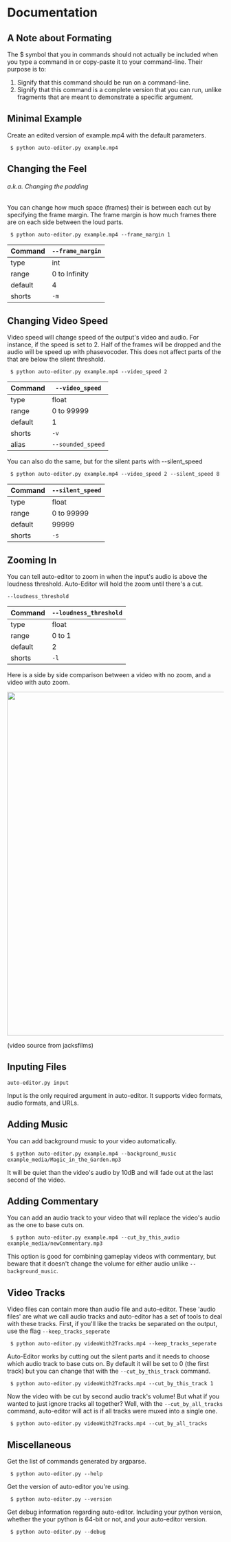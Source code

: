 # Documentation
## A Note about Formating
The $ symbol that you in commands should not actually be included when you type a command in or copy-paste it to your command-line. Their purpose is to:
 1. Signify that this command should be run on a command-line.
 2. Signify that this command is a complete version that you can run, unlike fragments that are meant to demonstrate a specific argument.

## Minimal Example
Create an edited version of example.mp4 with the default parameters.
```terminal
 $ python auto-editor.py example.mp4
```

## Changing the Feel
###### a.k.a. Changing the padding
You can change how much space (frames) their is between each cut by specifying the frame margin. The frame margin is how much frames there are on each side between the loud parts.

```terminal
 $ python auto-editor.py example.mp4 --frame_margin 1
```

Command | `--frame_margin`
--------|--------------
type    | int
range   | 0 to Infinity
default | 4
shorts  | `-m`


## Changing Video Speed
Video speed will change speed of the output's video and audio. For instance, if the speed is set to 2. Half of the frames will be dropped and the audio will be speed up with phasevocoder. This does not affect parts of the that are below the silent threshold.
```
 $ python auto-editor.py example.mp4 --video_speed 2
```

Command | `--video_speed`
--------|--------------
type    | float
range   | 0 to 99999
default | 1
shorts  | `-v`
alias   | `--sounded_speed`

You can also do the same, but for the silent parts with --silent_speed
```
 $ python auto-editor.py example.mp4 --video_speed 2 --silent_speed 8
```


Command | `--silent_speed`
--------|--------------
type    | float
range   | 0 to 99999
default | 99999
shorts  | `-s`


## Zooming In
You can tell auto-editor to zoom in when the input's audio is above the loudness threshold. Auto-Editor will hold the zoom until there's a cut.

```terminal
--loudness_threshold
```

Command | `--loudness_threshold`
--------|---------------------
type    | float
range   | 0 to 1
default | 2
shorts  | `-l`


Here is a side by side comparison between a video with no zoom, and a video with auto zoom.

<p align="center">
  <img src="/github%20resources/auto_zoom_demo.gif" width="800">
</p>

(video source from jacksfilms)

## Inputing Files
```
auto-editor.py input
```

Input is the only required argument in auto-editor. It supports video formats, audio formats, and URLs.

## Adding Music
You can add background music to your video automatically.

```terminal
 $ python auto-editor.py example.mp4 --background_music example_media/Magic_in_the_Garden.mp3
```

It will be quiet than the video's audio by 10dB and will fade out at the last second of the video.

## Adding Commentary
You can add an audio track to your video that will replace the video's audio as the one to base cuts on.

```terminal
 $ python auto-editor.py example.mp4 --cut_by_this_audio example_media/newCommentary.mp3
```

This option is good for combining gameplay videos with commentary, but beware that it doesn't change the volume for either audio unlike `--background_music`.

## Video Tracks
Video files can contain more than audio file and auto-editor. These 'audio files' are what we call audio tracks and auto-editor has a set of tools to deal with these tracks. First, if you'll like the tracks be separated on the output, use the flag `--keep_tracks_seperate`

```terminal
 $ python auto-editor.py videoWith2Tracks.mp4 --keep_tracks_seperate
```

Auto-Editor works by cutting out the silent parts and it needs to choose which audio track to base cuts on. By default it will be set to 0 (the first track) but you can change that with the `--cut_by_this_track` command.

```terminal
 $ python auto-editor.py videoWith2Tracks.mp4 --cut_by_this_track 1
```

Now the video with be cut by second audio track's volume! But what if you wanted to just ignore tracks all together? Well, with the `--cut_by_all_tracks` command, auto-editor will act is if all tracks were muxed into a single one.

```terminal
 $ python auto-editor.py videoWith2Tracks.mp4 --cut_by_all_tracks
```


## Miscellaneous
Get the list of commands generated by argparse.

```terminal
 $ python auto-editor.py --help
```

Get the version of auto-editor you're using.

```terminal
 $ python auto-editor.py --version
```

Get debug information regarding auto-editor. Including your python version, whether the your python is 64-bit or not, and your auto-editor version.

```terminal
 $ python auto-editor.py --debug
```
